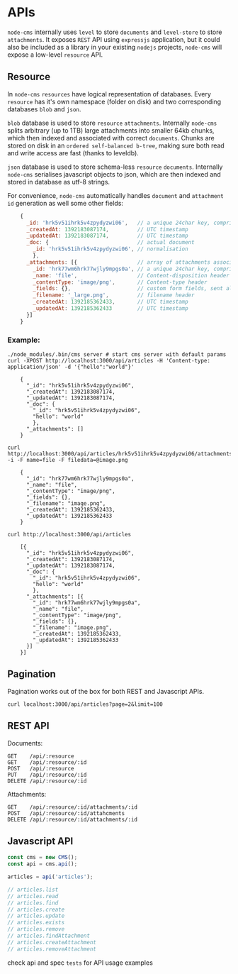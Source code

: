 # APIs

`node-cms` internally uses `level` to store `documents` and `level-store` to store `attachments`. It exposes `REST` API using `expressjs` application, but it could also be included as a library in your existing `nodejs` projects, `node-cms` will expose a low-level `resource` API.

## Resource

In `node-cms` `resources` have logical representation of databases. Every `resource` has it's own namespace (folder on disk) and two corresponding databases `blob` and `json`.

`blob` database is used to store `resource` `attachments`. Internally `node-cms` splits arbitrary (up to 1TB) large attachments into smaller 64kb chunks, which then indexed and associated with correct `documents`. Chunks are stored on disk in an `ordered self-balanced b-tree`, making sure both read and write access are fast (thanks to leveldb).

`json` database is used to store schema-less `resource` `documents`. Internally `node-cms` serialises javascript objects to json, which are then indexed and stored in database as utf-8 strings.

For convenience, `node-cms` automatically handles `document` and `attachment` `id` generation as well some other fields:
``` Javascript
    {
      _id: 'hrk5v51ihrk5v4zpydyzwi06',   // a unique 24char key, comprised of machine-id, timestamp and random number
      _createdAt: 1392183087174,         // UTC timestamp
      _updatedAt: 1392183087174,         // UTC timestamp
      _doc: {                            // actual document
        _id: 'hrk5v51ihrk5v4zpydyzwi06', // normalisation
        },
      _attachments: [{                   // array of attachments associated with this document
        _id: 'hrk77wm6hrk77wjly9mpgs0a', // a unique 24char key, comprised of machine-id, timestamp and random number
        _name: 'file',                   // Content-disposition header
        _contentType: 'image/png',       // Content-type header
        _fields: {},                     // custom form fields, sent along with attachment
        _filename: '_large.png',         // filename header
        _createdAt: 1392185362433,       // UTC timestamp
        _updatedAt: 1392185362433        // UTC timestamp
      }]
    }
```
### Example:
```
./node_modules/.bin/cms server # start cms server with default params
curl -XPOST http://localhost:3000/api/articles -H 'Content-type: application/json' -d '{"hello":"world"}'

    {
      "_id": "hrk5v51ihrk5v4zpydyzwi06",
      "_createdAt": 1392183087174,
      "_updatedAt": 1392183087174,
      "_doc": {
        "_id": "hrk5v51ihrk5v4zpydyzwi06",
        "hello": "world"
        },
      "_attachments": []
    }

curl http://localhost:3000/api/articles/hrk5v51ihrk5v4zpydyzwi06/attachments -i -F name=file -F filedata=@image.png

    {
      "_id": "hrk77wm6hrk77wjly9mpgs0a",
      "_name": "file",
      "_contentType": "image/png",
      "_fields": {},
      "_filename": "image.png",
      "_createdAt": 1392185362433,
      "_updatedAt": 1392185362433
    }

curl http://localhost:3000/api/articles

    [{
      "_id": "hrk5v51ihrk5v4zpydyzwi06",
      "_createdAt": 1392183087174,
      "_updatedAt": 1392183087174,
      "_doc": {
        "_id": "hrk5v51ihrk5v4zpydyzwi06",
        "hello": "world"
        },
      "_attachments": [{
        "_id": "hrk77wm6hrk77wjly9mpgs0a",
        "_name": "file",
        "_contentType": "image/png",
        "_fields": {},
        "_filename": "image.png",
        "_createdAt": 1392185362433,
        "_updatedAt": 1392185362433
      }]
    }]
```

## Pagination

Pagination works out of the box for both REST and Javascript APIs.
```
curl localhost:3000/api/articles?page=2&limit=100
```
## REST API

Documents:

    GET    /api/:resource
    GET    /api/:resource/:id
    POST   /api/:resource
    PUT    /api/:resource/:id
    DELETE /api/:resource/:id

Attachments:

    GET    /api/:resource/:id/attachments/:id
    POST   /api/:resource/:id/attahcments
    DELETE /api/:resource/:id/attachments/:id

## Javascript API
``` Javascript
const cms = new CMS();
const api = cms.api();

articles = api('articles');

// articles.list
// articles.read
// articles.find
// articles.create
// articles.update
// articles.exists
// articles.remove
// articles.findAttachment
// articles.createAttachment
// articles.removeAttachment
```
check api and spec `tests` for API usage examples

